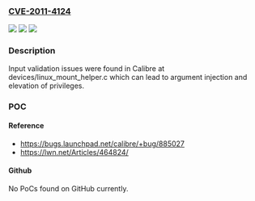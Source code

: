 ### [CVE-2011-4124](https://cve.mitre.org/cgi-bin/cvename.cgi?name=CVE-2011-4124)
![](https://img.shields.io/static/v1?label=Product&message=Calibre&color=blue)
![](https://img.shields.io/static/v1?label=Version&message=unknown%20&color=brightgreen)
![](https://img.shields.io/static/v1?label=Vulnerability&message=CWE-20&color=brightgreen)

### Description

Input validation issues were found in Calibre at devices/linux_mount_helper.c which can lead to argument injection and elevation of privileges.

### POC

#### Reference
- https://bugs.launchpad.net/calibre/+bug/885027
- https://lwn.net/Articles/464824/

#### Github
No PoCs found on GitHub currently.


